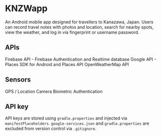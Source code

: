 # KNZWapp

An Android mobile app designed for travellers to Kanazawa, Japan. Users can record travel notes with photos and location, search for nearby spots, view the weather, and log in via fingerprint or username password.

## APIs
Firebase API - Firebase Authentication and Realtime database
Google API - Places SDK for Android and Places API
OpenWeatherMap API

## Sensors
GPS / Location
Camera
Biometric Authentication

## API key
API keys are stored using `gradle.properties` and injected via `manifestPlaceholders`.
`google-services.json` and `gradle.properties` are excluded from version control via `.gitignore`.
